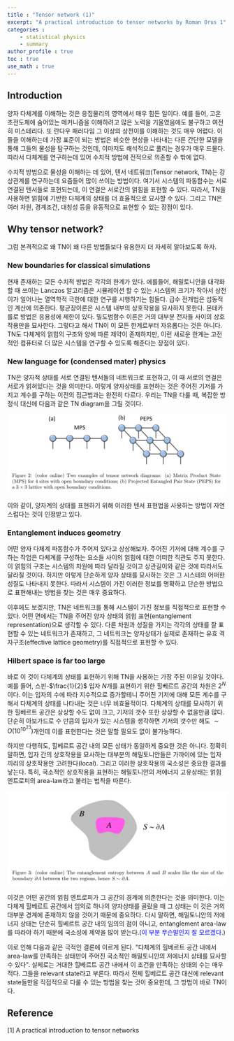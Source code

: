 ```yaml
---
title : "Tensor network (1)"
excerpt: "A practical introduction to tensor networks by Roman Orus 1"
categories :
    - statistical physics
    - summary
author_profile : true
toc : true
use_math : true
---
```


## Introduction

양자 다체계를 이해하는 것은 응집물리의 영역에서 매우 힘든 일이다. 예를 들어, 고온 초전도체에 숨어있는 메커니즘을 이해하려고 많은 노력을 기울였음에도 불구하고 여전히 미스테리다. 또 란다우 패러다임 그 이상의 상전이를 이해하는 것도 매우 어렵다. 이들을 이해하는데 가장 표준이 되는 방법은 비슷한 현상을 나타내는 다른 간단한 모델을 통해 그들의 물성을 탐구하는 것인데, 이마저도 해석적으로 풀리는 경우가 매우 드물다. 따라서 다체계를 연구하는데 있어 수치적 방법에 전적으로 의존할 수 밖에 없다.

수치적 방법으로 물성을 이해하는 데 있어, 텐서 네트워크(Tensor network, TN)는 강상관계를 연구하는데 요즘들어 많이 쓰이는 방법이다. 여기서 시스템의 파동함수는 서로 연결된 텐서들로 표현되는데, 이 연걸은 서로간의 얽힘을 표현할 수 있다. 따라서, TN을 사용하면 얽힘에 기반한 다체계의 상태를 더 효율적으로 묘사할 수 있다. 그리고 TN은 여러 차원, 경계조건, 대칭성 등을 유동적으로 표현할 수 있는 장점이 있다.

## Why tensor network?

그럼 본격적으로 왜 TN이 왜 다른 방법들보다 유용한지 더 자세히 알아보도록 하자.

### New boundaries for classical simulations

현재 존재하는 모든 수치적 방법은 각각의 한계가 있다. 에를들어, 해밀토니안을 대각화할 때 쓰이는 Lanczos 알고리즘은 시뮬레이션 할 수 있는 시스템의 크기가 작아서 상전이가 일어나는 열역학적 극한에 대한 연구를 시행하기는 힘들다. 급수 전개법은 섭동적인 계산에 의존한다. 평균장이론은 시스템 내부의 상호작용을 묘사하지 못한다. 몬테카를로 방법은 응용성에 제한이 있다. 밀도범함수 이론은 거의 대부분 전자들 사이의 상호작용만을 묘사한다. 그렇다고 해서 TN이 이 모든 한계로부터 자유롭다는 것은 아니다. TN도 다체계의 얽힘의 구조와 양에 따른 제약이 존재하지만, 이런 새로운 한계는 고전적인 컴퓨터로 더 많은 시스템을 연구할 수 있도록 해준다는 장점이 있다.

### New language for (condensed mater) physics

TN은 양자적 상태를 서로 연결된 텐서들의 네트워크로 표현하고, 이 때 서로의 연걸은 서로가 얽혀있다는 것을 의미한다. 이렇게 양자상태를 표현하는 것은 주어진 기저를 가지고 계수를 구하는 이전의 접근법과는 완전히 다르다. 우리는 TN을 다룰 때, 복잡한 방정식 대신에 다음과 같은 TN diagram을 그릴 것이다. 

![ex_screenshot](/assets/images/TN/TN_1.jpg)

이와 같이, 양자계의 상태를 표현하기 위해 이러한 텐서 표현법을 사용하는 방법이 자연스럽다는 것이 인정받고 있다. 

### Entanglement induces geometry

어떤 양자 다체계 파동함수가 주어져 있다고 상상해보자. 주어진 기저에 대해 계수를 구하는 작업은 다체계를 구성하는 요소들 사이의 얽힘에 대한 어떠한 직관도 주지 못한다. 이 얽힘의 구조는 시스템의 차원에 따라 달라질 것이고 상관길이와 같은 것에 따라서도 달라질 것이다. 하지만 이렇게 단순하게 양자 상태를 묘사하는 것은 그 시스테의 어떠한 성질도 나타내지 못한다. 따라서 시스템이 가진 이러한 정보를 명확하고 단순한 방법으로 표현해내는 방법을 찾는 것은 매우 중요하다.

이후에도 보겠지만, TN은 네트워크를 통해 시스템이 가진 정보를 직접적으로 표현할 수 있다. 어떤 면에서는 TN을 주어진 양자 상태의 얽힘 표현(entanglement representation)으로 생각할 수 있다. 다른 차원과 성질을 가지는 각각의 상태를 잘 표현할 수 있는 네트워크가 존재하고, 그 네트워크는 양자상태가 실제로 존재하는 유효 격자구조(effective lattice geometry)를 직접적으로 표현할 수 있다.

### Hilbert space is far too large

바로 이 것이 다체계의 상태를 표현하기 위해 TN을 사용하는 가장 주된 이유일 것이다. 예를 들어, 스핀-$\frac{1}{2}$ 입자 $N$개를 표현하기 위한 힐베르트 공간의 차원은 $2^N$이다. 이는 입자의 수에 따라 지수적으로 증가할테니 주어진 기저에 대해 모든 계수를 구해서 다체계의 상태를 나타내는 것은 너무 비효율적이다. 다체계의 상태를 묘사하기 위한 힐베르트 공간은 상상할 수도 없이 크고, 기저의 갯수 또한 상상할 수 없을만큼 많다. 단순히 아보가드로 수 만큼의 입자가 있는 시스템을 생각하면 기저의 갯수만 해도 $\sim O(10^{10^{23}})$개인데 이를 표현한다는 것은 말할 필요도 없이 불가능하다. 

하지만 다행히도, 힐베르트 공간 내의 모든 상태가 동일하게 중요한 것은 아니다. 정확히 말하면, 입자 간의 상호작용을 묘사하는 대부분의 해밀토니안들은 가까이에 있는 입자 끼리의 상호작용만 고려한다(local). 그리고 이러한 상호작용의 국소성은 중요한 결과를 낳는다. 특히, 국소적인 상호작용을 표현하는 해밀토니안의 저에너지 고유상태는 얽힘 엔트로피의 area-law라고 불리는 법칙을 따른다.

![ex_screenshot](/assets/images/TN/fig3.jpg)

이것은 어떤 공간의 얽힘 엔트로피가 그 공간의 경계에 의존한다는 것을 의미한다. 이는 다체계 힐베르트 공간에서 임의로 하나의 양자상태를 골랐을 때 그 상태는 이 것은 거의 대부분 경계에 존재하지 않을 것이기 때문에 중요하다. 다시 말하면, 해밀토니안의 저에너지 상태는 단순히 힐베르트 공간 내의 임의의 점이 아니고, entanglement area-law를 따라야 하기 때문에 국소성에 제약을 많이 받는다.(<span style="color:blue">이 부분 무슨말인지 잘 모르겠다.</span>)

이로 인해 다음과 같은 극적인 결론에 이르게 된다. "다체계의 힐베르트 공간 내에서 area-law를 만족하는 상태만이 주어진 국소적인 해밀토니안의 저에너지 상태를 묘사할 수 있다". 실제로는 거대한 힐베르트 공간 내에서 이 조건을 만족하는 상태의 수는 매우 적다. 그들을 relevant state라고 부른다. 따라서 전체 힐베르트 공간 대신에 relevant state들만을 직접적으로 다룰 수 있는 방법을 찾는 것이 중요한데, 그 방법이 바로 TN이다.


### 











## Reference

[1] A practical introduction to tensor networks